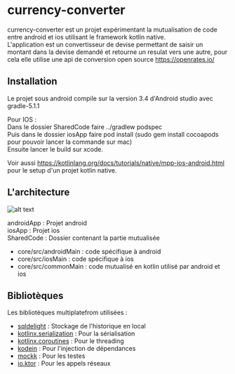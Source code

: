 # currency-converter

currency-converter est un projet expérimentant la mutualisation de code entre android et ios utilisant le framework kotlin native.
<br/>L'application est un convertisseur de devise permettant de saisir un montant dans la devise demandé et retourne un resulat vers une autre, pour cela elle utilise une api de conversion open source https://openrates.io/

## Installation

Le projet sous android compile sur la version 3.4 d'Android studio avec gradle-5.1.1

Pour IOS :
<br/>Dans le dossier SharedCode faire ../gradlew podspec
<br/>Puis dans le dossier iosApp faire pod install (sudo gem install cocoapods pour pouvoir lancer la commande sur mac)
<br/>Ensuite lancer le build sur xcode.

Voir aussi https://kotlinlang.org/docs/tutorials/native/mpp-ios-android.html pour le setup d'un projet kotlin native.

## L'architecture

![alt text](https://image.noelshack.com/fichiers/2019/23/1/1559551335-cleanocto.png)

androidApp : Projet android
<br/>iosApp : Projet ios
<br/>SharedCode : Dossier contenant la partie mutualisée
- core/src/androidMain : code spécifique à android
- core/src/iosMain : code spécifique à ios
- core/src/commonMain : code mutualisé en kotlin utilisé par android et ios

## Bibliotèques

Les bibliotèques multiplatefrom utilisées :

- [sqldelight](https://github.com/square/sqldelight) : Stockage de l'historique en local 
- [kotlinx.serialization](https://github.com/Kotlin/kotlinx.serialization/) : Pour la sérialisation
- [kotlinx.coroutines](https://github.com/Kotlin/kotlinx.coroutines) : Pour le threading
- [kodein](https://kodein.org/Kodein-DI/?5.2/getting-started) : Pour l'injection de dépendances
- [mockk](https://mockk.io/) : Pour les testes 
- [io.ktor](https://ktor.io/clients/http-client/multiplatform.html) : Pour les appels réseaux
